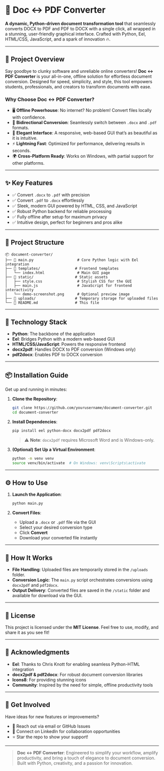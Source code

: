 # 🌟 Doc ↔ PDF Converter

**A dynamic, Python-driven document transformation tool** that seamlessly converts DOCX to PDF and PDF to DOCX with a single click, all wrapped in a stunning, user-friendly graphical interface. Crafted with Python, Eel, HTML/CSS, JavaScript, and a spark of innovation 🔥.

---

## 🚀 Project Overview

Say goodbye to clunky software and unreliable online converters! **Doc ↔ PDF Converter** is your all-in-one, offline solution for effortless document conversion. Designed for speed, simplicity, and style, this tool empowers students, professionals, and creators to transform documents with ease.

### Why Choose Doc ↔ PDF Converter?

- 🖥 **Offline Powerhouse**: No internet? No problem! Convert files locally with confidence.
- 🔄 **Bidirectional Conversion**: Seamlessly switch between `.docx` and `.pdf` formats.
- 🎨 **Elegant Interface**: A responsive, web-based GUI that’s as beautiful as it is intuitive.
- ⚡ **Lightning Fast**: Optimized for performance, delivering results in seconds.
- 🌍 **Cross-Platform Ready**: Works on Windows, with partial support for other platforms.

---

## ✨ Key Features

- ✅ Convert `.docx` to `.pdf` with precision
- ✅ Convert `.pdf` to `.docx` effortlessly
- ✅ Sleek, modern GUI powered by HTML, CSS, and JavaScript
- ✅ Robust Python backend for reliable processing
- ✅ Fully offline after setup for maximum privacy
- ✅ Intuitive design, perfect for beginners and pros alike

---

## 📂 Project Structure

```plaintext
📦 document-converter/
├── 🧠 main.py                    # Core Python logic with Eel integration
├── 📁 templates/                # Frontend templates
│   └── index.html               # Main GUI page
├── 📁 static/                   # Static assets
│   ├── style.css                # Stylish CSS for the GUI
│   ├── main.js                  # JavaScript for frontend interactivity
│   └── demo-screenshot.png      # Optional preview image
├── 📁 uploads/                  # Temporary storage for uploaded files
└── 📄 README.md                 # This file
```

---

## 🔧 Technology Stack

- **Python**: The backbone of the application
- **Eel**: Bridges Python with a modern web-based GUI
- **HTML/CSS/JavaScript**: Powers the responsive frontend
- **docx2pdf**: Handles DOCX to PDF conversion (Windows only)
- **pdf2docx**: Enables PDF to DOCX conversion

---

## 📦 Installation Guide

Get up and running in minutes:

1. **Clone the Repository**:

   ```bash
   git clone https://github.com/yourusername/document-converter.git
   cd document-converter
   ```

2. **Install Dependencies**:

   ```bash
   pip install eel python-docx docx2pdf pdf2docx
   ```

   > ⚠️ **Note**: `docx2pdf` requires Microsoft Word and is Windows-only.

3. **(Optional) Set Up a Virtual Environment**:

   ```bash
   python -m venv venv
   source venv/bin/activate  # On Windows: venv\Scripts\activate
   ```

---

## ⚙️ How to Use

1. **Launch the Application**:

   ```bash
   python main.py
   ```

2. **Convert Files**:

   - Upload a `.docx` or `.pdf` file via the GUI
   - Select your desired conversion type
   - Click **Convert**
   - Download your converted file instantly

---

## 🧠 How It Works

- **File Handling**: Uploaded files are temporarily stored in the `/uploads` folder.
- **Conversion Logic**: The `main.py` script orchestrates conversions using `docx2pdf` and `pdf2docx`.
- **Output Delivery**: Converted files are saved in the `/static` folder and available for download via the GUI.

---

## 📜 License

This project is licensed under the **MIT License**. Feel free to use, modify, and share it as you see fit!

---

## 🙌 Acknowledgments

- **Eel**: Thanks to Chris Knott for enabling seamless Python-HTML integration
- **docx2pdf & pdf2docx**: For robust document conversion libraries
- **Icons8**: For providing stunning icons
- **Community**: Inspired by the need for simple, offline productivity tools

---

## 💬 Get Involved

Have ideas for new features or improvements?

- 📧 Reach out via email or GitHub Issues
- 🤝 Connect on LinkedIn for collaboration opportunities
- ⭐ Star the repo to show your support!

---

> **Doc ↔ PDF Converter**: Engineered to simplify your workflow, amplify productivity, and bring a touch of elegance to document conversion.\
> Built with Python, creativity, and a passion for innovation.
